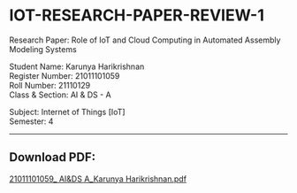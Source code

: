 # IOT-RESEARCH-PAPER-REVIEW-1

Research Paper: Role of IoT and Cloud Computing in Automated Assembly Modeling Systems

Student Name: Karunya Harikrishnan
<br>
Register Number: 21011101059
<br>
Roll Number: 21110129
<br>
Class & Section: AI & DS - A

Subject: Internet of Things [IoT]
<br>
Semester: 4

<hr>

<b><h2>Download PDF:</b></h2> [21011101059_ AI&DS A_Karunya Harikrishnan.pdf](https://github.com/Kaars08/IOT-RESEARCH-PAPER-REVIEW-1/files/10474848/21011101059_.AI.DS.A_Karunya.Harikrishnan.pdf)
